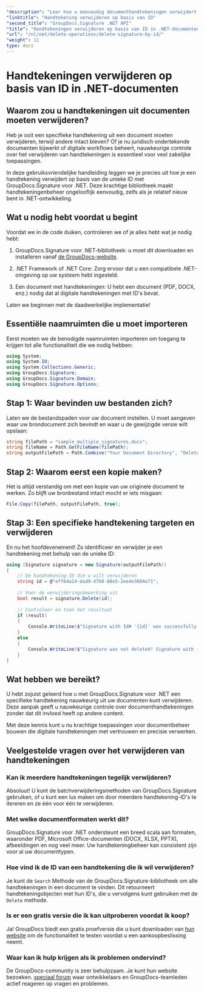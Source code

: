 ```yaml
---
"description": "Leer hoe u eenvoudig documenthandtekeningen verwijdert via ID met GroupDocs.Signature voor .NET. Stapsgewijze handleiding met complete codevoorbeelden."
"linktitle": "Handtekening verwijderen op basis van ID"
"second_title": "GroupDocs.Signature .NET API"
"title": "Handtekeningen verwijderen op basis van ID in .NET-documenten"
"url": "/nl/net/delete-operations/delete-signature-by-id/"
"weight": 11
type: docs
---
```

# Handtekeningen verwijderen op basis van ID in .NET-documenten

## Waarom zou u handtekeningen uit documenten moeten verwijderen?

Heb je ooit een specifieke handtekening uit een document moeten verwijderen, terwijl andere intact bleven? Of je nu juridisch ondertekende documenten bijwerkt of digitale workflows beheert, nauwkeurige controle over het verwijderen van handtekeningen is essentieel voor veel zakelijke toepassingen.

In deze gebruiksvriendelijke handleiding leggen we je precies uit hoe je een handtekening verwijdert op basis van de unieke ID met GroupDocs.Signature voor .NET. Deze krachtige bibliotheek maakt handtekeningenbeheer ongelooflijk eenvoudig, zelfs als je relatief nieuw bent in .NET-ontwikkeling.

## Wat u nodig hebt voordat u begint

Voordat we in de code duiken, controleren we of je alles hebt wat je nodig hebt:

1. GroupDocs.Signature voor .NET-bibliotheek: u moet dit downloaden en installeren vanaf [de GroupDocs-website](https://releases.groupdocs.com/signature/net/).

2. .NET Framework of .NET Core: Zorg ervoor dat u een compatibele .NET-omgeving op uw systeem hebt ingesteld.

3. Een document met handtekeningen: U hebt een document (PDF, DOCX, enz.) nodig dat al digitale handtekeningen met ID's bevat.

Laten we beginnen met de daadwerkelijke implementatie!

## Essentiële naamruimten die u moet importeren

Eerst moeten we de benodigde naamruimten importeren om toegang te krijgen tot alle functionaliteit die we nodig hebben:

```csharp
using System;
using System.IO;
using System.Collections.Generic;
using GroupDocs.Signature;
using GroupDocs.Signature.Domain;
using GroupDocs.Signature.Options;
```

## Stap 1: Waar bevinden uw bestanden zich?

Laten we de bestandspaden voor uw document instellen. U moet aangeven waar uw brondocument zich bevindt en waar u de gewijzigde versie wilt opslaan:

```csharp
string filePath = "sample_multiple_signatures.docx";
string fileName = Path.GetFileName(filePath);
string outputFilePath = Path.Combine("Your Document Directory", "DeleteById", fileName);
```

## Stap 2: Waarom eerst een kopie maken?

Het is altijd verstandig om met een kopie van uw originele document te werken. Zo blijft uw bronbestand intact mocht er iets misgaan:

```csharp
File.Copy(filePath, outputFilePath, true);
```

## Stap 3: Een specifieke handtekening targeten en verwijderen

En nu het hoofdevenement! Zo identificeer en verwijder je een handtekening met behulp van de unieke ID:

```csharp
using (Signature signature = new Signature(outputFilePath))
{
    // De handtekening-ID die u wilt verwijderen
    string id = @"eff64a14-dad9-47b0-88e5-2ee4e3604e71";
    
    // Voer de verwijderingsbewerking uit
    bool result = signature.Delete(id);
    
    // Controleer en toon het resultaat
    if (result)
    {
        Console.WriteLine($"Signature with Id# '{id}' was successfully deleted from document ['{fileName}'].");
    }
    else
    {
        Console.WriteLine($"Signature was not deleted! Signature with id# '{id}' was not found in the document.");
    }
}
```

## Wat hebben we bereikt?

U hebt zojuist geleerd hoe u met GroupDocs.Signature voor .NET een specifieke handtekening nauwkeurig uit uw documenten kunt verwijderen. Deze aanpak geeft u nauwkeurige controle over documenthandtekeningen zonder dat dit invloed heeft op andere content.

Met deze kennis kunt u nu krachtige toepassingen voor documentbeheer bouwen die digitale handtekeningen met vertrouwen en precisie verwerken.

## Veelgestelde vragen over het verwijderen van handtekeningen

### Kan ik meerdere handtekeningen tegelijk verwijderen?

Absoluut! U kunt de batchverwijderingsmethoden van GroupDocs.Signature gebruiken, of u kunt een lus maken om door meerdere handtekening-ID's te itereren en ze één voor één te verwijderen.

### Met welke documentformaten werkt dit?

GroupDocs.Signature voor .NET ondersteunt een breed scala aan formaten, waaronder PDF, Microsoft Office-documenten (DOCX, XLSX, PPTX), afbeeldingen en nog veel meer. Uw handtekeningbeheer kan consistent zijn voor al uw documenttypen.

### Hoe vind ik de ID van een handtekening die ik wil verwijderen?

Je kunt de `Search` Methode van de GroupDocs.Signature-bibliotheek om alle handtekeningen in een document te vinden. Dit retourneert handtekeningobjecten met hun ID's, die u vervolgens kunt gebruiken met de `Delete` methode.

### Is er een gratis versie die ik kan uitproberen voordat ik koop?

Ja! GroupDocs biedt een gratis proefversie die u kunt downloaden van [hun website](https://releases.groupdocs.com/) om de functionaliteit te testen voordat u een aankoopbeslissing neemt.

### Waar kan ik hulp krijgen als ik problemen ondervind?

De GroupDocs-community is zeer behulpzaam. Je kunt hun website bezoeken. [speciaal forum](https://forum.groupdocs.com/c/signature/13) waar ontwikkelaars en GroupDocs-teamleden actief reageren op vragen en problemen.
